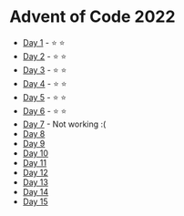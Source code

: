 # Advent of Code 2022

- [Day 1](lib/day1) - :star: :star:
- [Day 2](lib/day2) - :star: :star:
- [Day 3](lib/day3) - :star: :star:
- [Day 4](lib/day4) - :star: :star:
- [Day 5](lib/day5) - :star: :star:
- [Day 6](lib/day6) - :star: :star:
- [Day 7](lib/day7) - Not working :(
- [Day 8](lib/day8)
- [Day 9](lib/day9)
- [Day 10](lib/day10)
- [Day 11](lib/day11)
- [Day 12](lib/day12)
- [Day 13](lib/day13)
- [Day 14](lib/day14)
- [Day 15](lib/day15)